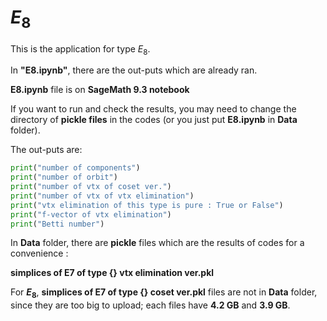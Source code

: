 # $E_8$

This is the application for type $E_8$.

In __"E8.ipynb"__, there are the out-puts which are already ran.

__E8.ipynb__ file is on __SageMath 9.3 notebook__

If you want to run and check the results, you may need to change the directory of __pickle files__ in the codes (or you just put __E8.ipynb__ in __Data__ folder).



The out-puts are:

```python
print("number of components")
print("number of orbit")
print("number of vtx of coset ver.")
print("number of vtx of vtx elimination")
print("vtx elimination of this type is pure : True or False")
print("f-vector of vtx elimination")
print("Betti number")
```



In __Data__ folder, there are __pickle__ files which are the results of codes for a convenience :

__simplices of E7 of type {} vtx elimination ver.pkl__

For __$E_8$__, __simplices of E7 of type {} coset ver.pkl__ files are not in __Data__ folder, since they are too big to upload; each files have __4.2 GB__ and __3.9 GB__.
